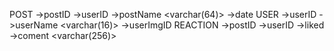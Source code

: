 POST
	->postID <int>
	->userID <int>
	->postName <varchar(64)>
	->date <date>
USER
	->userID <int>
	->userName <varchar(16)>
	->userImgID <int>
REACTION
	->postID <int>
	->userID <int>
	->liked <boolean>
	->coment <varchar(256)>